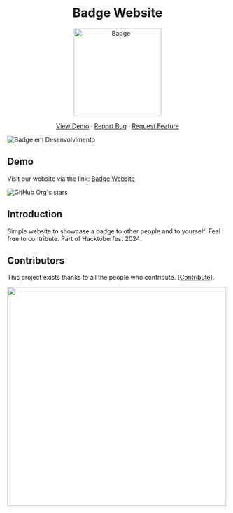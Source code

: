 <div align="center">
<h1> Badge Website </h1>
<img src="https://github.com/user-attachments/assets/6d865777-b676-4f61-8843-d73bf2f6c07c" href="https://badge-website.netlify.app/" alt="Badge" height="200" width="200">
  <p align="center">
    <a href="https://badge-website.netlify.app/" target="blank">View Demo</a>
    ·
    <a href="https://github.com/rajatuiwebdev/badge-website/issues/new/choose">Report Bug</a>
    ·
    <a href="https://github.com/rajatuiwebdev/badge-website/pulls">Request Feature</a>
</p>
</div>

![Badge em Desenvolvimento](http://img.shields.io/static/v1?label=STATUS&message=EM%20DESENVOLVIMENTO&color=GREEN&style=for-the-badge)

## Demo
Visit our website via the link: [Badge Website](https://badge-website.netlify.app/)

![GitHub Org's stars](https://camo.githubusercontent.com/913dba380b95d6e64ed673b3f066437f97f66b5e1a96514e9b5fb06310d44026/68747470733a2f2f696d672e736869656c64732e696f2f776562736974653f75726c3d6874747073253341253246253246726168756c646b6a61696e2e6769746875622e696f25324667682d70726f66696c652d726561646d652d67656e657261746f72266c6f676f3d676974687562267374796c653d666c61742d737175617265)

## Introduction
Simple website to showcase a badge to other people and to yourself. Feel free to contribute. Part of Hacktoberfest 2024.

## Contributors

This project exists thanks to all the people who contribute. [[Contribute](https://github.com/rajatuiwebdev/badge-website/fork)]. 

<a href="https://github.com/rajatuiwebdev/badge-website/graphs/contributors">
  <img src="https://contrib.rocks/image?repo=rajatuiwebdev/badge-website" width="500" button="false"/>
</a>
